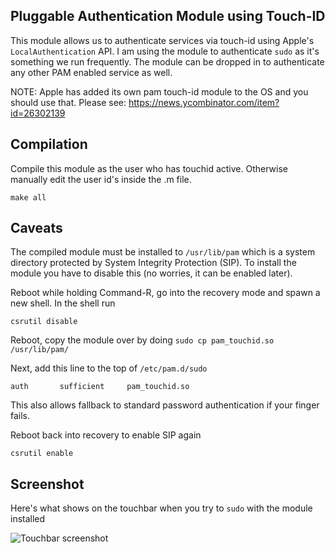 Pluggable Authentication Module using Touch-ID
----------------------------------------------

This module allows us to authenticate services via touch-id using Apple's
`LocalAuthentication` API. I am using the module to authenticate `sudo` as it's
something we run frequently. The module can be dropped in to authenticate any
other PAM enabled service as well.

NOTE: Apple has added its own pam touch-id module to the OS and you should
use that. Please see: https://news.ycombinator.com/item?id=26302139


Compilation
-----------

Compile this module as the user who has touchid active. Otherwise manually edit
the user id's inside the .m file.


`make all`

Caveats
------- 

The compiled module must be installed to `/usr/lib/pam` which is a system
directory protected by System Integrity Protection (SIP). To install the module
you have to disable this (no worries, it can be enabled later).

Reboot while holding Command-R, go into the recovery mode and spawn a new shell.
In the shell run 

```
csrutil disable
```

Reboot, copy the module over by doing `sudo cp pam_touchid.so /usr/lib/pam/`

Next, add this line to the top of `/etc/pam.d/sudo` 

```
auth       sufficient     pam_touchid.so
```

This also allows fallback to standard password authentication if your finger
fails.

Reboot back into recovery to enable SIP again

```
csrutil enable
```

Screenshot
----------


Here's what shows on the touchbar when you try to `sudo` with the module
installed

![Touchbar screenshot](tscrot.png)

